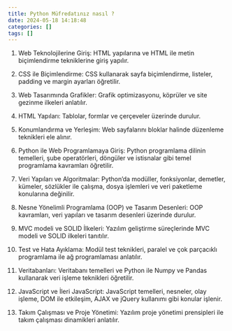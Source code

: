 ```yaml
---
title: Python Müfredatınız nasıl ?
date: 2024-05-18 14:18:48
categories: []
tags: []
---
```

1.	Web Teknolojilerine Giriş: HTML yapılarına ve HTML ile metin biçimlendirme tekniklerine giriş&nbsp;yapılır.

2.	CSS ile Biçimlendirme: CSS kullanarak sayfa biçimlendirme, listeler, padding ve margin ayarları öğretilir.

3.	Web Tasarımında Grafikler: Grafik optimizasyonu, köprüler ve site gezinme ilkeleri anlatılır.

4.	HTML Yapıları: Tablolar, formlar ve çerçeveler üzerinde&nbsp;durulur.

5.	Konumlandırma ve Yerleşim: Web sayfalarını bloklar halinde düzenleme teknikleri ele&nbsp;alınır.

6.	Python ile Web Programlamaya Giriş: Python programlama dilinin temelleri, şube operatörleri, döngüler ve istisnalar gibi temel programlama kavramları öğretilir.

7.	Veri Yapıları ve Algoritmalar: Python’da modüller, fonksiyonlar, demetler, kümeler, sözlükler ile çalışma, dosya işlemleri ve veri paketleme konularına değinilir.

8.	Nesne Yönelimli Programlama (OOP) ve Tasarım Desenleri: OOP kavramları, veri yapıları ve tasarım desenleri üzerinde&nbsp;durulur.

9.	MVC modeli ve SOLID İlkeleri: Yazılım geliştirme süreçlerinde MVC modeli ve SOLID ilkeleri tanıtılır.

10.	Test ve Hata Ayıklama: Modül test teknikleri, paralel ve çok parçacıklı programlama ile ağ programlaması anlatılır.

11.	Veritabanları: Veritabanı temelleri ve Python ile Numpy ve Pandas kullanarak veri işleme teknikleri öğretilir.

12.	JavaScript ve İleri JavaScript: JavaScript temelleri, nesneler, olay işleme, DOM ile etkileşim, AJAX ve jQuery kullanımı gibi konular&nbsp;işlenir.

13.	Takım Çalışması ve Proje Yönetimi: Yazılım proje yönetimi prensipleri ile takım çalışması dinamikleri anlatılır.

<img alt="" height="1" src="https://medium.com/_/stat?event=post.clientViewed&amp;referrerSource=full_rss&amp;postId=a4992eb604bf" width="1"/>
